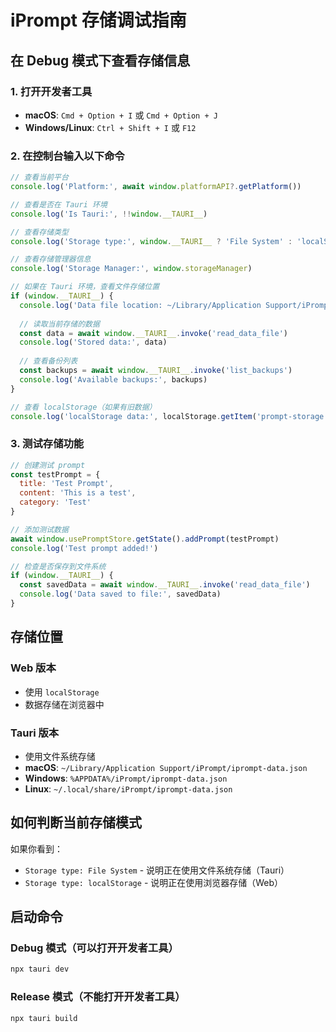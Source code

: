 # iPrompt 存储调试指南

## 在 Debug 模式下查看存储信息

### 1. 打开开发者工具
- **macOS**: `Cmd + Option + I` 或 `Cmd + Option + J`
- **Windows/Linux**: `Ctrl + Shift + I` 或 `F12`

### 2. 在控制台输入以下命令

```javascript
// 查看当前平台
console.log('Platform:', await window.platformAPI?.getPlatform())

// 查看是否在 Tauri 环境
console.log('Is Tauri:', !!window.__TAURI__)

// 查看存储类型
console.log('Storage type:', window.__TAURI__ ? 'File System' : 'localStorage')

// 查看存储管理器信息
console.log('Storage Manager:', window.storageManager)

// 如果在 Tauri 环境，查看文件存储位置
if (window.__TAURI__) {
  console.log('Data file location: ~/Library/Application Support/iPrompt/iprompt-data.json')
  
  // 读取当前存储的数据
  const data = await window.__TAURI__.invoke('read_data_file')
  console.log('Stored data:', data)
  
  // 查看备份列表
  const backups = await window.__TAURI__.invoke('list_backups')
  console.log('Available backups:', backups)
}

// 查看 localStorage（如果有旧数据）
console.log('localStorage data:', localStorage.getItem('prompt-storage'))
```

### 3. 测试存储功能

```javascript
// 创建测试 prompt
const testPrompt = {
  title: 'Test Prompt',
  content: 'This is a test',
  category: 'Test'
}

// 添加测试数据
await window.usePromptStore.getState().addPrompt(testPrompt)
console.log('Test prompt added!')

// 检查是否保存到文件系统
if (window.__TAURI__) {
  const savedData = await window.__TAURI__.invoke('read_data_file')
  console.log('Data saved to file:', savedData)
}
```

## 存储位置

### Web 版本
- 使用 `localStorage`
- 数据存储在浏览器中

### Tauri 版本
- 使用文件系统存储
- **macOS**: `~/Library/Application Support/iPrompt/iprompt-data.json`
- **Windows**: `%APPDATA%/iPrompt/iprompt-data.json`
- **Linux**: `~/.local/share/iPrompt/iprompt-data.json`

## 如何判断当前存储模式

如果你看到：
- `Storage type: File System` - 说明正在使用文件系统存储（Tauri）
- `Storage type: localStorage` - 说明正在使用浏览器存储（Web）

## 启动命令

### Debug 模式（可以打开开发者工具）
```bash
npx tauri dev
```

### Release 模式（不能打开开发者工具）
```bash
npx tauri build
```